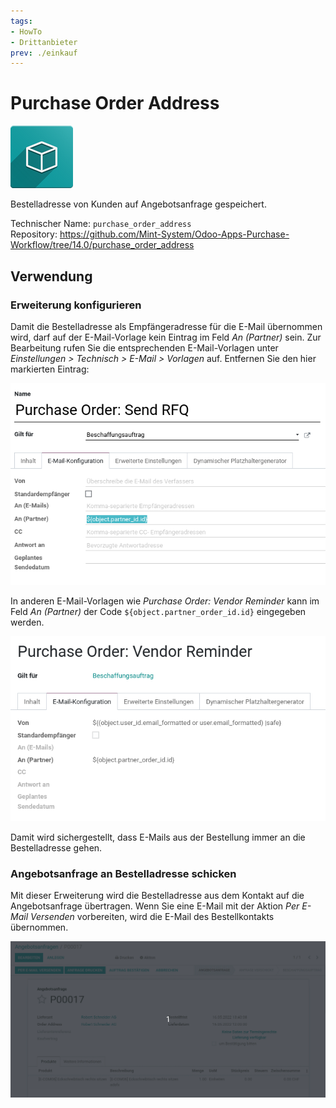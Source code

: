 ```yaml
---
tags:
- HowTo
- Drittanbieter
prev: ./einkauf
---
```

# Purchase Order Address
![icon_oms_box](assets/icon_oms_box.png)

Bestelladresse von Kunden auf Angebotsanfrage gespeichert.

Technischer Name: `purchase_order_address`\
Repository: <https://github.com/Mint-System/Odoo-Apps-Purchase-Workflow/tree/14.0/purchase_order_address>

## Verwendung

### Erweiterung konfigurieren

Damit die Bestelladresse als Empfängeradresse für die E-Mail übernommen wird, darf auf der E-Mail-Vorlage kein Eintrag im Feld *An (Partner)* sein. Zur Bearbeitung rufen Sie die entsprechenden E-Mail-Vorlagen unter *Einstellungen > Technisch > E-Mail > Vorlagen* auf. Entfernen Sie den hier markierten Eintrag:

![](assets/Purchase%20Order%20Address%20Konfiguration.png)

In anderen E-Mail-Vorlagen wie *Purchase Order: Vendor Reminder* kann im Feld *An (Partner)* der Code `${object.partner_order_id.id}` eingegeben werden.

![](assets/Purchase%20Order%20Address%20Reminder.png)

Damit wird sichergestellt, dass E-Mails aus der Bestellung immer an die Bestelladresse gehen.

### Angebotsanfrage an Bestelladresse schicken

Mit dieser Erweiterung wird die Bestelladresse aus dem Kontakt auf die Angebotsanfrage übertragen. Wenn Sie eine E-Mail mit der Aktion *Per E-Mail Versenden* vorbereiten, wird die E-Mail des Bestellkontakts übernommen.

![Purchase Order Address](assets/Purchase%20Order%20Address.gif)
